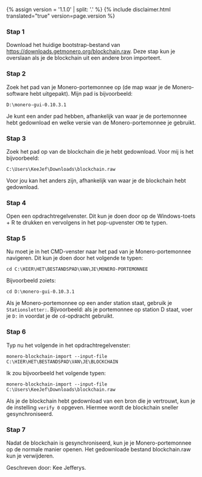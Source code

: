 {% assign version = '1.1.0' | split: '.' %}
{% include disclaimer.html translated="true" version=page.version %}
### Stap 1

Download het huidige bootstrap-bestand van https://downloads.getmonero.org/blockchain.raw. Deze stap kun je overslaan als je de blockchain uit een andere bron importeert.

### Stap 2

Zoek het pad van je Monero-portemonnee op (de map waar je de Monero-software hebt uitgepakt). Mijn pad is bijvoorbeeld:

`D:\monero-gui-0.10.3.1`

Je kunt een ander pad hebben, afhankelijk van waar je de portemonnee hebt gedownload en welke versie van de Monero-portemonnee je gebruikt.

### Stap 3

Zoek het pad op van de blockchain die je hebt gedownload. Voor mij is het bijvoorbeeld:

`C:\Users\KeeJef\Downloads\blockchain.raw`

Voor jou kan het anders zijn, afhankelijk van waar je de blockchain hebt gedownload.

### Stap 4

Open een opdrachtregelvenster. Dit kun je doen door op de Windows-toets + R te drukken en vervolgens in het pop-upvenster `CMD` te typen.

### Stap 5

Nu moet je in het CMD-venster naar het pad van je Monero-portemonnee navigeren. Dit kun je doen door het volgende te typen:

`cd C:\HIER\HET\BESTANDSPAD\VAN\JE\MONERO-PORTEMONNEE`

Bijvoorbeeld zoiets:

`cd D:\monero-gui-0.10.3.1`

Als je Monero-portemonnee op een ander station staat, gebruik je `Stationsletter:`. Bijvoorbeeld: als je portemonnee op station D staat, voer je `D:` in voordat je de `cd`-opdracht gebruikt.

### Stap 6

Typ nu het volgende in het opdrachtregelvenster:

`monero-blockchain-import --input-file C:\HIER\HET\BESTANDSPAD\VAN\JE\BLOCKCHAIN`

Ik zou bijvoorbeeld het volgende typen:

`monero-blockchain-import --input-file C:\Users\KeeJef\Downloads\blockchain.raw`

Als je de blockchain hebt gedownload van een bron die je vertrouwt, kun je de instelling `verify 0` opgeven. Hiermee wordt de blockchain sneller gesynchroniseerd.  

### Stap 7

Nadat de blockchain is gesynchroniseerd, kun je je Monero-portemonnee op de normale manier openen. Het gedownloade bestand blockchain.raw kun je verwijderen.


Geschreven door: Kee Jefferys.
